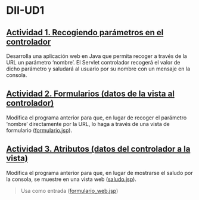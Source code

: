 # DII-UD1
## [Actividad 1. Recogiendo parámetros en el controlador](https://github.com/gabzafra/DII-UD1/tree/main/unidad01/actividad01)
Desarrolla una aplicación web en Java que permita recoger a través de la
URL un parámetro ‘nombre’. El Servlet controlador recogerá el valor de
dicho parámetro y saludará al usuario por su nombre con un mensaje en
la consola.
## [Actividad 2. Formularios (datos de la vista al controlador)](https://github.com/gabzafra/DII-UD1/tree/main/unidad01/actividad02)
Modifica el programa anterior para que, en lugar de recoger el parámetro
‘nombre’ directamente por la URL, lo haga a través de una vista de
formulario ([formulario.jsp](https://github.com/gabzafra/DII-UD1/tree/main/WebContent)).
## [Actividad 3. Atributos (datos del controlador a la vista)](https://github.com/gabzafra/DII-UD1/tree/main/unidad01/actividad03)
Modifica el programa anterior para que, en lugar de mostrarse el saludo
por la consola, se muestre en una vista web ([saludo.jsp](https://github.com/gabzafra/DII-UD1/tree/main/WebContent)).
>Usa como entrada ([formulario_web.jsp](https://github.com/gabzafra/DII-UD1/tree/main/WebContent))
